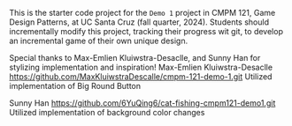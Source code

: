 This is the starter code project for the `Demo 1` project in CMPM 121, Game Design Patterns, at UC Santa Cruz (fall quarter, 2024). Students should incrementally modify this project, tracking their progress wit git, to develop an incremental game of their own unique design.

Special thanks to Max-Emlien Kluiwstra-Desaclle, and Sunny Han for stylizing implementation and inspiration!
Max-Emlien Kluiwstra-Desaclle
https://github.com/MaxKluiwstraDescalle/cmpm-121-demo-1.git
Utilized implementation of Big Round Button


Sunny Han
https://github.com/6YuQing6/cat-fishing-cmpm121-demo1.git
Utilized implementation of background color changes
